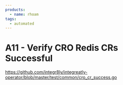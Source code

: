 ```yaml
---
products:
  - name: rhoam
tags:
  - automated
---
```


# A11 - Verify CRO Redis CRs Successful

https://github.com/integr8ly/integreatly-operator/blob/master/test/common/cro_cr_success.go
